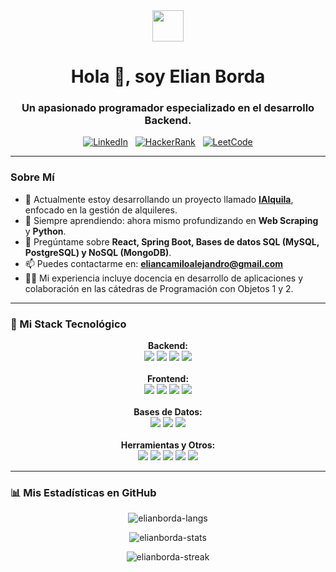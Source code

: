 <div align="center">
  <img src="https://media.giphy.com/media/hvRJCLFzcasrR4ia7z/giphy.gif" width="50px" />
  <h1>Hola 👋, soy Elian Borda</h1>
  <h3>Un apasionado programador especializado en el desarrollo Backend.</h3>
  <p>
    <a href="https://linkedin.com/in/eliancamiloalejandrodev/" target="_blank"><img alt="LinkedIn" src="https://img.shields.io/badge/LinkedIn-0077B5?style=for-the-badge&logo=linkedin&logoColor=white" /></a>&nbsp;&nbsp;
    <a href="https://www.hackerrank.com/eliancamiloalej1" target="_blank"><img alt="HackerRank" src="https://img.shields.io/badge/-HackerRank-2EC866?style=for-the-badge&logo=HackerRank&logoColor=white" /></a>&nbsp;&nbsp;
    <a href="https://www.leetcode.com/develian/" target="_blank"><img alt="LeetCode" src="https://img.shields.io/badge/-LeetCode-FFA116?style=for-the-badge&logo=LeetCode&logoColor=black" /></a>
  </p>
</div>

---

### Sobre Mí

- 🔭 Actualmente estoy desarrollando un proyecto llamado **[IAlquila](https://github.com/ElianBorda/ialquila)**, enfocado en la gestión de alquileres.
- 🌱 Siempre aprendiendo: ahora mismo profundizando en **Web Scraping** y **Python**.
- 💬 Pregúntame sobre **React, Spring Boot, Bases de datos SQL (MySQL, PostgreSQL) y NoSQL (MongoDB)**.
- 📫 Puedes contactarme en: **eliancamiloalejandro@gmail.com**
- 👨‍💻 Mi experiencia incluye docencia en desarrollo de aplicaciones y colaboración en las cátedras de Programación con Objetos 1 y 2.

---

### 🚀 Mi Stack Tecnológico

<p align="center">
  <strong>Backend:</strong><br>
  <img src="https://img.shields.io/badge/Java-ED8B00?style=for-the-badge&logo=openjdk&logoColor=white" />
  <img src="https://img.shields.io/badge/Spring-6DB33F?style=for-the-badge&logo=spring&logoColor=white" />
  <img src="https://img.shields.io/badge/Python-3776AB?style=for-the-badge&logo=python&logoColor=white" />
  <img src="https://img.shields.io/badge/Node.js-339933?style=for-the-badge&logo=nodedotjs&logoColor=white" />
  <br><br>
  <strong>Frontend:</strong><br>
  <img src="https://img.shields.io/badge/React-20232A?style=for-the-badge&logo=react&logoColor=61DAFB" />
  <img src="https://img.shields.io/badge/JavaScript-F7DF1E?style=for-the-badge&logo=javascript&logoColor=black" />
  <img src="https://img.shields.io/badge/HTML5-E34F26?style=for-the-badge&logo=html5&logoColor=white" />
  <img src="https://img.shields.io/badge/CSS3-1572B6?style=for-the-badge&logo=css3&logoColor=white" />
  <br><br>
  <strong>Bases de Datos:</strong><br>
  <img src="https://img.shields.io/badge/MySQL-4479A1?style=for-the-badge&logo=mysql&logoColor=white" />
  <img src="https://img.shields.io/badge/PostgreSQL-4169E1?style=for-the-badge&logo=postgresql&logoColor=white" />
  <img src="https://img.shields.io/badge/MongoDB-47A248?style=for-the-badge&logo=mongodb&logoColor=white" />
  <br><br>
  <strong>Herramientas y Otros:</strong><br>
  <img src="https://img.shields.io/badge/Git-F05032?style=for-the-badge&logo=git&logoColor=white" />
  <img src="https://img.shields.io/badge/Postman-FF6C37?style=for-the-badge&logo=Postman&logoColor=white" />
  <img src="https://img.shields.io/badge/Linux-FCC624?style=for-the-badge&logo=linux&logoColor=black" />
  <img src="https://img.shields.io/badge/Android-3DDC84?style=for-the-badge&logo=android&logoColor=white" />
  <img src="https://img.shields.io/badge/Figma-F24E1E?style=for-the-badge&logo=figma&logoColor=white" />
</p>

---

### 📊 Mis Estadísticas en GitHub

<p align="center">
  <img align="center" src="https://github-readme-stats.vercel.app/api/top-langs?username=elianborda&show_icons=true&locale=es&layout=compact&theme=tokyonight" alt="elianborda-langs" />
</p>
<p align="center">
  <img align="center" src="https://github-readme-stats.vercel.app/api?username=elianborda&show_icons=true&locale=es&theme=tokyonight" alt="elianborda-stats" />
</p>
<p align="center">
  <img align="center" src="https://github-readme-streak-stats.herokuapp.com/?user=elianborda&theme=tokyonight" alt="elianborda-streak" />
</p>
